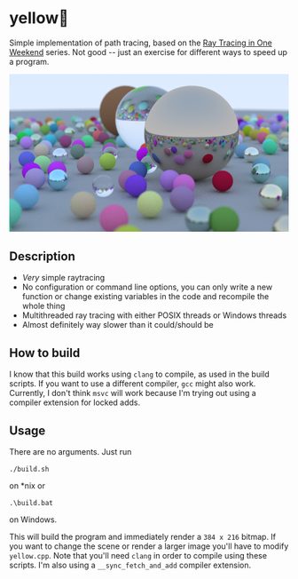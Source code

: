 # yellow🍂
Simple implementation of path tracing, based on the [Ray Tracing in One
Weekend](https://raytracing.github.io/) series. Not good -- just an
exercise for different ways to speed up a program.

![preview image of spheres](/img/preview.bmp)

## Description
* *Very* simple raytracing
* No configuration or command line options, you can only write a new function
  or change existing variables in the code and recompile the whole thing
* Multithreaded ray tracing with either POSIX threads or Windows threads
* Almost definitely way slower than it could/should be

## How to build
I know that this build works using `clang` to compile, as used in the build
scripts. If you want to use a different compiler, `gcc` might also work.
Currently, I don't think `msvc` will work because I'm trying out using a
compiler extension for locked adds.

## Usage
There are no arguments. Just run
```
./build.sh
```
on \*nix or
```
.\build.bat
```
on Windows.

This will build the program and immediately render a `384 x 216` bitmap. If you
want to change the scene or render a larger image you'll have to modify
`yellow.cpp`. Note that you'll need `clang` in order to compile using these
scripts. I'm also using a `__sync_fetch_and_add` compiler extension.
